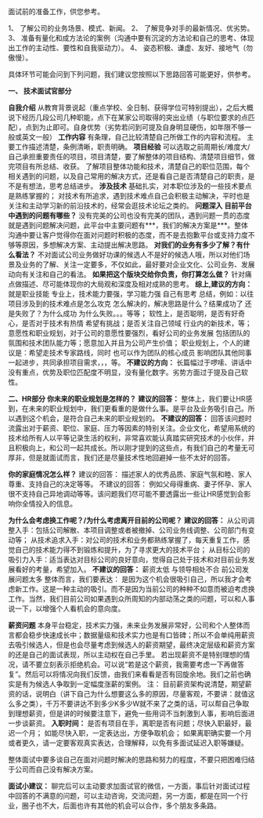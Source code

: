 面试前的准备工作，供您参考。

1、	了解公司的业务场景、模式、新闻。
2、	了解竞争对手的最新情况、优劣势。
3、	准备有量化和成方法论的案例（沟通中要有沉淀的方法论和自己的思考、体现出工作的主动性、要性和自我驱动力）。
4、	姿态积极、谦虚、友好、接地气（勿傲慢）。

具体环节可能会问到下列问题，我们建议您按照以下思路回答可能更好，供参考。

**一、	技术面试官部分**

**自我介绍**
从教育背景说起（重点学校、全日制、获得学位可特别提出），之后大概说下经历几段公司几种职能，点下在某家公司取得的突出业绩（与职位要求的点匹配），点到为止即可。自身优势（劣势若问到可提及自身明显硬伤，如年限不够一般或英文一般）
**工作内容**
有条理，自己比较清楚自己所做工作的内容和流程。
主要工作描述清楚，条例清晰，职责明确。
**项目经验**
可以选取之前周期长/难度大/自己承担重要责任的项目，项目清楚，要了解整体的项目结构、清楚项目细节，做完项目有所总结、收获。
了解项目整体功能和技术，清楚自己的职位范围，每个相关遇到的问题，以及自己常用的解决方式，还是看自己是否清楚自己的职责，是不是有想法，思考总结进步。
**涉及技术**
基础扎实，对本职位涉及的一些技术要点是熟练掌握的；
对技术有所追求，遇到技术难点自己会积极主动解决，平时也是关注和主动学习新的前沿技术的，经常会逛技术论坛之类的。
**问题深入**
**目前平台中遇到的问题有哪些？**
没有完美的公司也没有完美的团队，遇到问题一贯的态度就是遇到问题解决问题，此平台中主要问题有***，我们的解决方案是***。整体沟通中要让客户觉得你在面对问题时积极的态度，而不是去抱歉平台或支持力度不够等原因，多想解决方案、主动提出解决思路。
**对我们的业务有多少了解？有什么看法？**
不对面试公司业务做好功课的候选人不是好的候选人哦，所以对他们场景及业务的了解、关注一定要多，不仅如此，最好要对企业文化、公司业务、发展动向有关注和自己的看法。
**如果把这个版块交给你负责，你打算怎么做？**
针对痛点做描述、尽可能体现你的大局观和深度及相对成熟的思考。
**综上,建议的方向：**
就是职业技能 专业上，技术能力要强，学习能力强 自己有思考 总结，例如：以往项目涉及到的技术难点是怎么攻克 怎么解决的，解决思路是什么？结果成功了 还是失败了？为什么成功 为什么失败。。。等等；
软性上，是否聪明，是否有好奇心，是否对于技术有热情 希望有挑战；是否关注自己领域 行业内的新技术，等；
意愿性和职业规划，对于公司的意愿性要强烈，看好公司的业务发展 包括团队的氛围和技术团队能力等；愿意加入并且为公司产生价值；
职业规划上，个人的建议是：希望走技术专家路线，同时 也可以作为团队的核心成员 影响团队其他同事 一起进步，共同承担项目需求，，，等。
**不建议的方向：**
长篇幅过于啰嗦、讲话中没有重点，优势及职位匹配度不明显，没有量化数字。劣势方面过于提及自己软性。

**二、HR部分**
**你未来的职业规划是怎样的？**
**建议的回答：**
整体上，我们要让HR感到，在未来的职业规划中，我们更看重的是做什么事。是平台及业务吸引自己。所以遇到这个机会，是符合自己未来的职业规划的。
**不建议的回答：**
回答该问题时流露出对于薪资、职位、家庭、压力等因素的特别关注。企业文化，希望用系统的技术给所有人以平等记录生活的权利，非常喜欢能认真踏实研究技术的小伙伴，并且积极向上，和公司一起共成长。所以刚才提到的这些点，有我们自己的考量无可厚非，但是就面试而言，我们还是尽量技术性地回避掉一些不太好的回答。

**你的家庭情况怎么样？**
建议的回答：
描述家人的优秀品质、家庭气氛和睦、家人尊重、支持自己的决定等等。
不建议的回答：
例如父母得重病、妻子怀孕、家人很不支持自己异地调动等等。该问题我们尽可能不要透露出一些让HR感觉到会影响你全情投入的信息。

**为什么会考虑换工作呢？/为什么考虑离开目前的公司呢？**
**建议的回答：**
从公司调整入手：包括公司解散、本项目调整或者被撤掉、公司业务线调整、公司部门有变动等；
从技术追求入手：对公司的技术和业务都熟练掌握了，每天重复工作，感觉自己的技术能力得不到锻炼和提升，为了寻求更大的技术平台；
从目标公司的吸引力入手：适当表达对目标公司的良好意向，觉得自己处于技术和对目前业务发展看好的考量，希望加入。 
**不建议的回答：**
薪资太低
与领导相处不合
前公司发展问题太多
整体而言，我们要表达：
是因为这个机会很吸引自己，所以我才会考虑新工作。这是一种主动的吸引。而不是因为当前公司的种种不如意而被迫考虑换工作。当然，我们目前公司如果遇到众所周知的内部动荡之类的问题，可以和人事说一下，以增强个人看机会的意向度。

**薪资问题**
本身平台稳定，技术实力强，未来业务发展非常好，公司和个人整体而言都会稳步快速成长中；数据量级和技术实力也是有口皆碑；所以不会单纯用薪资去吸引候选人，但是也会尽量考虑到候选人的薪资期望，最终决定层级和薪资方案的还是自己的面试表现，所以主动权在自己手里。
若出现薪资不是特别理想的情况，请不要立刻表示拒绝机会。可以说“若是这个薪资，我需要考虑一下再做答复”。然后可以将情况向我们反馈，由我们来看看是否有回旋余地。我们之前也确实是有为候选人争取到一定幅度涨薪的案例。
注：
目前薪资架构说清楚，期望薪资的话，说明白（讲下自己为什么想要这么多的原因，尽量客观，不要讲：就值这么多之类），千万不要讲达不到多少K多少W就不来了之类的话，可以帮自己争取到理想薪资，但是讲的时候要注意下，避免一些用词不当刺激到人事，影响后面进一步谈薪资。
**入职时间：**
是否有项目在手，离职是否有问题；尽快入职最好，最迟一个月；
如能尽快入职，一定表达出，方便争取机会；
如果离职确实要一个月或者更久，请一定要客观真实表达，合理解释，以免有多面试延迟入职等嫌疑。

整体面试中要多谈自己在面对问题时解决的思路和努力的程度，不要只把困难归结于公司而自己没有解决方案。

**面试小建议：**
聊完后可以主动要求加面试官的微信，一方面，事后针对面试过程中回答的不满意的问题，可以主动咨询，交流问题，另一方面，都是在同一个行业，圈子也不大，后面也许有其他的机会可以合作，多个朋友多条路。

